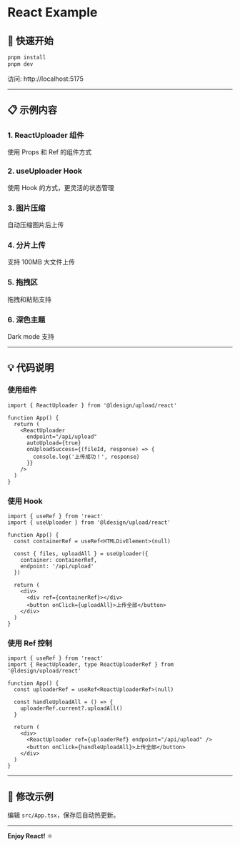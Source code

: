 # React Example

## 🚀 快速开始

```bash
pnpm install
pnpm dev
```

访问: http://localhost:5175

---

## 📋 示例内容

### 1. ReactUploader 组件
使用 Props 和 Ref 的组件方式

### 2. useUploader Hook
使用 Hook 的方式，更灵活的状态管理

### 3. 图片压缩
自动压缩图片后上传

### 4. 分片上传
支持 100MB 大文件上传

### 5. 拖拽区
拖拽和粘贴支持

### 6. 深色主题
Dark mode 支持

---

## 💡 代码说明

### 使用组件

```tsx
import { ReactUploader } from '@ldesign/upload/react'

function App() {
  return (
    <ReactUploader
      endpoint="/api/upload"
      autoUpload={true}
      onUploadSuccess={(fileId, response) => {
        console.log('上传成功！', response)
      }}
    />
  )
}
```

### 使用 Hook

```tsx
import { useRef } from 'react'
import { useUploader } from '@ldesign/upload/react'

function App() {
  const containerRef = useRef<HTMLDivElement>(null)
  
  const { files, uploadAll } = useUploader({
    container: containerRef,
    endpoint: '/api/upload'
  })

  return (
    <div>
      <div ref={containerRef}></div>
      <button onClick={uploadAll}>上传全部</button>
    </div>
  )
}
```

### 使用 Ref 控制

```tsx
import { useRef } from 'react'
import { ReactUploader, type ReactUploaderRef } from '@ldesign/upload/react'

function App() {
  const uploaderRef = useRef<ReactUploaderRef>(null)
  
  const handleUploadAll = () => {
    uploaderRef.current?.uploadAll()
  }

  return (
    <div>
      <ReactUploader ref={uploaderRef} endpoint="/api/upload" />
      <button onClick={handleUploadAll}>上传全部</button>
    </div>
  )
}
```

---

## 🔧 修改示例

编辑 `src/App.tsx`，保存后自动热更新。

---

**Enjoy React!** ⚛️

